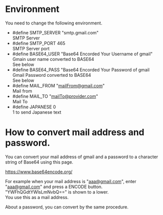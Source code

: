 # Environment
You need to change the following environment.

- #define SMTP_SERVER "smtp.gmail.com"   
SMTP Server   
- #define SMTP_PORT   465   
SMTP Server port   
- #define BASE64_USER "Base64 Encorded Your Username of gmail"   
Gmain user name converted to BASE64   
See below   
- #define BASE64_PASS "Base64 Encorded Your Password of gmail   
Gmail Password converted to BASE64   
See below   
- #define MAIL_FROM   "mailFrom@gmail.com"   
Mail from   
- #define MAIL_TO     "mailTo@provider.com"   
Mail To   
- #define JAPANESE    0   
1 to send Japanese text   


# How to convert mail address and password.

You can convert your mail address of gmail and a password to a character string of Base64 using this page.

https://www.base64encode.org/

For example when your mail address is "aaa@gmail.com", enter "aaa@gmail.com" and press a ENCODE button.    
"YWFhQGdtYWlsLmNvbQ==" is shown to a lower.   
You use this as a mail address.   

About a password, you can convert by the same procedure.   
